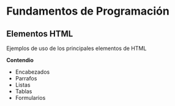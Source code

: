 # Fundamentos de Programación
## Elementos HTML
Ejemplos de uso de los principales elementos de HTML

**Contendio**
- Encabezados
- Parrafos
- Listas
- Tablas
- Formularios
